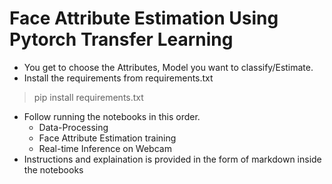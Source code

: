 # Face Attribute Estimation Using Pytorch Transfer Learning
* You get to choose the Attributes, Model you want to classify/Estimate. 
* Install the requirements from requirements.txt
> pip install requirements.txt
* Follow running the notebooks in this order.
  * Data-Processing
  * Face Attribute Estimation training
  * Real-time Inference on Webcam 
* Instructions and explaination is provided in the form of markdown inside the notebooks
